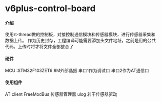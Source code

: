 # v6plus-control-board

#### 介绍
使用rt-thread做的控制板，对接控制通信模块和传感器模块，进行传感器采集和数据上传。
作为历史封存，工程编译可能需要添加头文件地址，之前是用的公共代码，上传时将才将文件全部整合了

#### 硬件
MCU :STM32F103ZET6  8M外部晶振
串口1作为调试口
串口2作为AT通信口

#### 使用组件
AT client
FreeModBus
传感器管理器
ulog
若干传感器驱动




